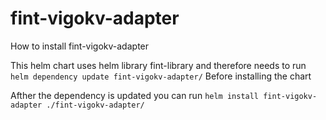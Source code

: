# fint-vigokv-adapter

How to install fint-vigokv-adapter

This helm chart uses helm library fint-library and therefore needs to run 
`helm dependency update fint-vigokv-adapter/`
Before installing the chart

Afther the dependency is updated you can run 
`helm install fint-vigokv-adapter ./fint-vigokv-adapter/`
